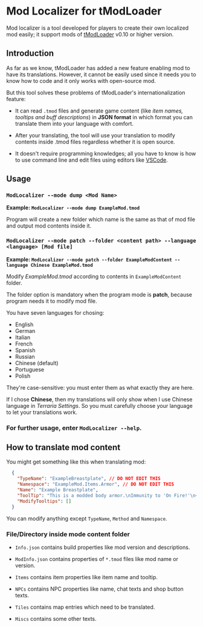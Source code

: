 # Mod Localizer for tModLoader

Mod localizer is a tool developed for players to create their own localized mod easily; it support mods of [tModLoader][tml] v0.10 or higher version.

## Introduction

As far as we know, tModLoader has added a new feature enabling mod to have its translations. However, it cannot be easily used since it needs you to know how to code and it only works with open-source mod.

But this tool solves these problems of tModLoader's internationalization feature:

* It can read `.tmod` files and generate game content (like *item names, tooltips and buff descriptions*) in **JSON format** in which format you can translate them into your language with comfort.

* After your translating, the tool will use your translation to modify contents inside .tmod files regardless whether it is open source.

* It doesn't require programming knowledges; all you have to know is how to use command line and edit files using editors like [VSCode][vscode].

## Usage

### `ModLocalizer --mode dump <Mod Name>` 

**Example: `ModLocalizer --mode dump ExampleMod.tmod`**

Program will create a new folder which name is the same as that of mod file and output mod contents inside it.

### `ModLocalizer --mode patch --folder <content path> --language <language> [Mod file]`

**Example: `ModLocalizer --mode patch --folder ExampleModContent --language Chinese ExampleMod.tmod`**

Modify *ExampleMod.tmod* according to contents in `ExampleModContent` folder.

The folder option is mandatory when the program mode is **patch**, because program needs it to modify mod file.

You have seven languages for chosing:

* English
* German
* Italian
* French
* Spanish
* Russian
* Chinese (default)
* Portuguese
* Polish

They're case-sensitive: you must enter them as what exactly they are here.

If I chose **Chinese**, then my translations will only show when I use Chinese language in *Terraria Settings*.
So you must carefully choose your language to let your translations work.

### For further usage, enter `ModLocalizer --help`.

## How to translate mod content

You might get something like this when translating mod:

```json
  {
    "TypeName": "ExampleBreastplate", // DO NOT EDIT THIS
    "Namespace": "ExampleMod.Items.Armor", // DO NOT EDIT THIS
    "Name": "Example Breastplate",
    "ToolTip": "This is a modded body armor.\nImmunity to 'On Fire!'\n+20 max mana and +1 max minions",
    "ModifyTooltips": []
  }
```

You can modify anything except `TypeName`, `Method` and `Namespace`.

### File/Directory inside mode content folder

- `Info.json` contains build properties like mod version and descriptions.

- `ModInfo.json` contains properties of `*.tmod` files like mod name or version.

- `Items` contains item properties like item name and tooltip.

- `NPCs` contains NPC properties like name, chat texts and shop button texts.

- `Tiles` contains map entries which need to be translated.

- `Miscs` contains some other texts.

[vscode]: https://code.visualstudio.com/
[tml]: https://forums.terraria.org/index.php?threads/1-3-tmodloader-a-modding-api.23726/